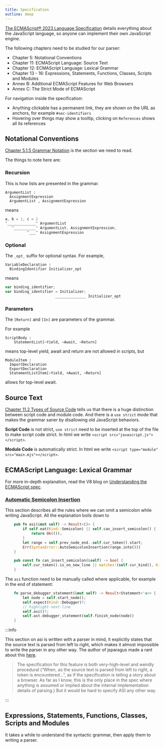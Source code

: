 ```yaml
---
title: Specification
outline: deep
---
```


[The ECMAScript® 2023 Language Specification](https://tc39.es/ecma262/) details everything about the JavaScript language, so anyone can implement their own JavaScript engine.

The following chapters need to be studied for our parser:

- Chapter 5: Notational Conventions
- Chapter 11: ECMAScript Language: Source Text
- Chapter 12: ECMAScript Language: Lexical Grammar
- Chapter 13 - 16: Expressions, Statements, Functions, Classes, Scripts and Modules
- Annex B: Additional ECMAScript Features for Web Browsers
- Annex C: The Strict Mode of ECMAScript

For navigation inside the specification:

- Anything clickable has a permanent link, they are shown on the URL as anchors, for example `#sec-identifiers`
- Hovering over things may show a tooltip, clicking on `References` shows all its references

## Notational Conventions

[Chapter 5.1.5 Grammar Notation](https://tc39.es/ecma262/#sec-grammar-notation) is the section we need to read.

The things to note here are:

### Recursion

This is how lists are presented in the grammar.

```
ArgumentList :
  AssignmentExpression
  ArgumentList , AssignmentExpression
```

means

```javascript
a, b = 1, c = 2
^_____________^ ArgumentList
   ^__________^ ArgumentList, AssignmentExpression,
          ^___^ AssignmentExpression
```

### Optional

The `_opt_` suffix for optional syntax. For example,

```
VariableDeclaration :
  BindingIdentifier Initializer_opt
```

means

```javascript
var binding_identifier;
var binding_identifier = Initializer;
                       ______________ Initializer_opt
```

### Parameters

The `[Return]` and `[In]` are parameters of the grammar.

For example

```
ScriptBody :
    StatementList[~Yield, ~Await, ~Return]
```

means top-level yield, await and return are not allowed in scripts, but

```
ModuleItem :
  ImportDeclaration
  ExportDeclaration
  StatementListItem[~Yield, +Await, ~Return]
```

allows for top-level await.

## Source Text

[Chapter 11.2 Types of Source Code](https://tc39.es/ecma262/#sec-types-of-source-code) tells us that
there is a huge distinction between script code and module code.
And there is a `use strict` mode that makes the grammar saner by disallowing old JavaScript behaviors.

**Script Code** is not strict, `use strict` need to be inserted at the top of the file to make script code strict.
In html we write `<script src="javascript.js"></script>`.

**Module Code** is automatically strict.
In html we write `<script type="module" src="main.mjs"></script>`.

## ECMAScript Language: Lexical Grammar

For more in-depth explanation, read the V8 blog on [Understanding the ECMAScript spec](https://v8.dev/blog/understanding-ecmascript-part-3).

### [Automatic Semicolon Insertion](https://tc39.es/ecma262/#sec-automatic-semicolon-insertion)

This section describes all the rules where we can omit a semicolon while writing JavaScript.
All the explanation boils down to

```rust
    pub fn asi(&mut self) -> Result<()> {
        if self.eat(Kind::Semicolon) || self.can_insert_semicolon() {
            return Ok(());
        }
        let range = self.prev_node_end..self.cur_token().start;
        Err(SyntaxError::AutoSemicolonInsertion(range.into()))
    }

    pub const fn can_insert_semicolon(&self) -> bool {
        self.cur_token().is_on_new_line || matches!(self.cur_kind(), Kind::RCurly | Kind::Eof)
    }
```

The `asi` function need to be manually called where applicable, for example in the end of statement:

```rust
    fn parse_debugger_statement(&mut self) -> Result<Statement<'a>> {
        let node = self.start_node();
        self.expect(Kind::Debugger)?;
        // highlight-next-line
        self.asi()?;
        self.ast.debugger_statement(self.finish_node(node))
    }
```

:::info

This section on asi is written with a parser in mind,
it explicitly states that the source text is parsed from left to right,
which makes it almost impossible to write the parser in any other way.
The author of jsparagus made a rant about this [here](https://github.com/mozilla-spidermonkey/jsparagus/blob/master/js-quirks.md#automatic-semicolon-insertion-).

> The specification for this feature is both very-high-level and weirdly procedural (“When, as the source text is parsed from left to right, a token is encountered...”, as if the specification is telling a story about a browser. As far as I know, this is the only place in the spec where anything is assumed or implied about the internal implementation details of parsing.) But it would be hard to specify ASI any other way.

:::

## Expressions, Statements, Functions, Classes, Scripts and Modules

It takes a while to understand the syntactic grammar, then apply them to writing a parser.
